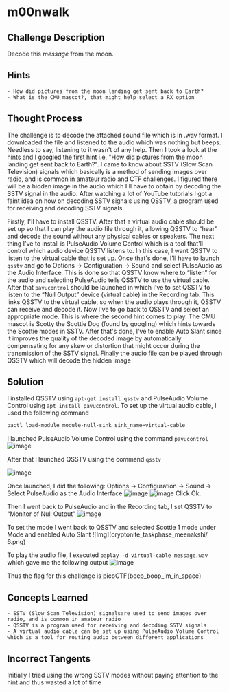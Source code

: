 # m00nwalk

## Challenge Description

Decode this *message* from the moon.

## Hints
	- How did pictures from the moon landing get sent back to Earth?
	- What is the CMU mascot?, that might help select a RX option

## Thought Process

The challenge is to decode the attached sound file which is in .wav format. I downloaded the file and listened to the audio which was nothing but beeps. Needless to say, listening to it wasn't of any help. Then I took a look at the hints and I googled the first hint i.e, "How did pictures from the moon landing get sent back to Earth?". I came to know about SSTV (Slow Scan Television) signals which basically is a method of sending images over radio, and is common in amateur radio and CTF challenges. I figured there will be a hidden image in the audio which I'll have to obtain by decoding the SSTV signal in the audio. After watching a lot of YouTube tutorials I got a faint idea on how on decoding SSTV signals using QSSTV, a program used for receiving and decoding SSTV signals. 

Firstly, I'll have to install QSSTV. After that a virtual audio cable should be set up so that I can play the audio file through it, allowing QSSTV to “hear” and decode the sound without any physical cables or speakers. The next thing I've to install is PulseAudio Volume Control which is a tool that'll control which audio device QSSTV listens to. In this case, I want QSSTV to listen to the virtual cable that is set up. Once that's done, I'll have to launch `qsstv` and go to Options → Configuration → Sound and select PulseAudio as the Audio Interface. This is done so that QSSTV know where to “listen” for the audio and selecting PulseAudio tells QSSTV to use the virtual cable. After that `pavucontrol` should be launched in which I've to set QSSTV to listen to the “Null Output” device (virtual cable) in the Recording tab. This links QSSTV to the virtual cable, so when the audio plays through it, QSSTV can receive and decode it. Now I've to go back to QSSTV and select an appropriate mode. This is where the second hint comes to play. The CMU mascot is Scotty the Scottie Dog (found by googling) which hints towards the Scottie modes in SSTV. After that's done, I've to enable Auto Slant since it improves the quality of the decoded image by automatically compensating for any skew or distortion that might occur during the transmission of the SSTV signal. Finally the audio file can be played through QSSTV which will decode the hidden image

## Solution

I installed QSSTV using `apt-get install qsstv` and PulseAudio Volume Control using `apt install pavucontrol`.
To set up the virtual audio cable, I used the following command
```bash
pactl load-module module-null-sink sink_name=virtual-cable
```

I launched PulseAudio Volume Control using the command `pavucontrol`
![image](https://github.com/user-attachments/assets/8918f9d9-5a84-489c-b5f3-5b697196a357)

After that I launched QSSTV using the command `qsstv`

![image](https://github.com/user-attachments/assets/420b7d4c-e3a8-4f15-884a-2192593c6e14)

Once launched, I did the following:
Options → Configuration → Sound → Select PulseAudio as the Audio Interface
![image](https://github.com/user-attachments/assets/f6e308a5-97b0-4331-bb98-5b87222c2d51)
![image](https://github.com/user-attachments/assets/f30df8c4-66b8-444a-8209-1f34a6122beb)
Click Ok.

Then I went back to PulseAudio and in the Recording tab, I set QSSTV to  “Monitor of Null Output”
![image](https://github.com/user-attachments/assets/085cfece-bfe5-4058-b0dd-06b03fdaa72d)

To set the mode I went back to QSSTV and selected Scottie 1 mode under Mode and enabled Auto Slant
![Img](cryptonite_taskphase_meenakshi/ 6.png)

To play the audio file, I executed `paplay -d virtual-cable message.wav` which gave me the following output
![image](https://github.com/user-attachments/assets/ec3873be-a6f8-45d1-a6fe-5971dc0bb7d3)

Thus the flag for this challenge is picoCTF{beep_boop_im_in_space}

## Concepts Learned

	- SSTV (Slow Scan Television) signalsare used to send images over radio, and is common in amateur radio 
	- QSSTV is a program used for receiving and decoding SSTV signals
	- A virtual audio cable can be set up using PulseAudio Volume Control which is a tool for routing audio between different applications

## Incorrect Tangents

Initially I tried using the wrong SSTV modes without paying attention to the hint and thus wasted a lot of time
